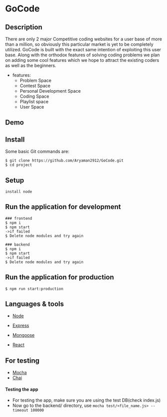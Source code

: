 # GoCode

## Description

There are only 2 major Competitive coding websites for a user base of more than a million, so obviously this particular market is yet to be completely utilized. GoCode is built with the exact same intention of exploiting this user base. Along with the orthodox features of solving coding problems we plan on adding some cool features which we hope to attract the existing coders as well as the beginners.



* features:
  * Problem Space
  * Contest Space
  * Personal Development Space
  * Coding Space
  * Playlist space
  * User Space




## Demo



## Install

Some basic Git commands are:

```
$ git clone https://github.com/Aryaman2912/GoCode.git
$ cd project
```

## Setup

```
install node
```




## Run the application for development

```
### frontend
$ npm i
$ npm start
->if failed
$ Delete node modules and try again

### backend
$ npm i
$ npm start
->if failed
$ Delete node modules and try again
```

## Run the application for production

```
$ npm run start:production
```

## Languages & tools

- [Node](https://nodejs.org/en/)

- [Express](https://expressjs.com/)

- [Mongoose](https://mongoosejs.com/)

- [React](https://reactjs.org/)


## For testing
- [Mocha](https://mochajs.org/)
- [Chai](https://www.chaijs.com/)


#### Testing the app
- For testing the app, make sure you are using the test DB(check index.js)
- Now go to the backend/ directory, use `mocha test/<file_name.js> --timeout 100000`
